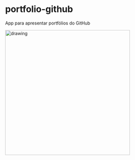 # portfolio-github
App para apresentar portfólios do GitHub

<img src="https://user-images.githubusercontent.com/16976916/158875255-7f7a9c29-6660-4c2b-b892-6aaa3c0622fa.jpg" alt="drawing" width="400"/>
